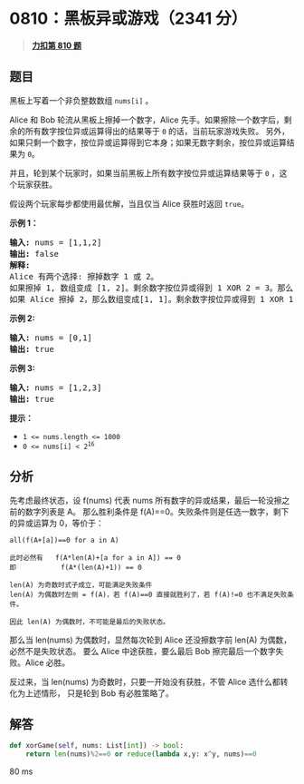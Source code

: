 # 0810：黑板异或游戏（2341 分）


> <u>**[力扣第 810 题](https://leetcode.cn/problems/chalkboard-xor-game/)**</u>

## 题目

<p>黑板上写着一个非负整数数组 <code>nums[i]</code> 。</p>

<p>Alice 和 Bob 轮流从黑板上擦掉一个数字，Alice 先手。如果擦除一个数字后，剩余的所有数字按位异或运算得出的结果等于 <code>0</code> 的话，当前玩家游戏失败。 另外，如果只剩一个数字，按位异或运算得到它本身；如果无数字剩余，按位异或运算结果为 <code>0</code>。</p>

<p>并且，轮到某个玩家时，如果当前黑板上所有数字按位异或运算结果等于 <code>0</code> ，这个玩家获胜。</p>

<p>假设两个玩家每步都使用最优解，当且仅当 Alice 获胜时返回 <code>true</code>。</p>



<p><strong>示例 1：</strong></p>

<pre>
<strong>输入:</strong> nums = [1,1,2]
<strong>输出:</strong> false
<strong>解释:</strong>
Alice 有两个选择: 擦掉数字 1 或 2。
如果擦掉 1, 数组变成 [1, 2]。剩余数字按位异或得到 1 XOR 2 = 3。那么 Bob 可以擦掉任意数字，因为 Alice 会成为擦掉最后一个数字的人，她总是会输。
如果 Alice 擦掉 2，那么数组变成[1, 1]。剩余数字按位异或得到 1 XOR 1 = 0。Alice 仍然会输掉游戏。
</pre>

<p><strong>示例 2:</strong></p>

<pre>
<strong>输入:</strong> nums = [0,1]
<strong>输出:</strong> true
</pre>

<p><strong>示例 3:</strong></p>

<pre>
<strong>输入:</strong> nums = [1,2,3]
<strong>输出:</strong> true
</pre>



<p><strong>提示：</strong></p>

<ul>
<li><code>1 &lt;= nums.length &lt;= 1000</code></li>
<li><code>0 &lt;= nums[i] &lt; 2<sup>16</sup></code></li>
</ul>


## 分析

先考虑最终状态，设 f(nums) 代表 nums 所有数字的异或结果，最后一轮没擦之前的数字列表是 A。
那么胜利条件是 f(A)==0。失败条件则是任选一数字，剩下的异或运算为 0，等价于：

	all(f(A+[a])==0 for a in A)
	
	此时必然有 	f(A*len(A)+[a for a in A]) == 0
	即			f(A*(len(A)+1)) == 0
	
	len(A) 为奇数时式子成立，可能满足失败条件
	len(A) 为偶数时左侧 = f(A)，若 f(A)==0 直接就胜利了，若 f(A)!=0 也不满足失败条件。
	
	因此 len(A) 为偶数时，不可能是最后的失败状态。
	
那么当 len(nums) 为偶数时，显然每次轮到 Alice 还没擦数字前 len(A) 为偶数，必然不是失败状态。
要么 Alice 中途获胜，要么最后 Bob 擦完最后一个数字失败。Alice 必胜。

反过来，当 len(nums) 为奇数时，只要一开始没有获胜，不管 Alice 选什么都转化为上述情形，
只是轮到 Bob 有必胜策略了。


## 解答

```python
def xorGame(self, nums: List[int]) -> bool:
	return len(nums)%2==0 or reduce(lambda x,y: x^y, nums)==0
```

80 ms

